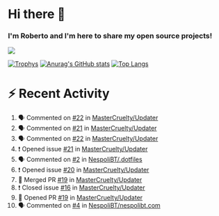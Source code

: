 # Hi there 👋
### I'm Roberto and I'm here to share my open source projects!

<img src="https://komarev.com/ghpvc/?username=mastercruelty&label=Profile views&color=0e75b6"><br>

[![Trophys](https://github-profile-trophy.vercel.app/?username=mastercruelty)](https://github.com/ryo-ma/github-profile-trophy)
[![Anurag's GitHub stats](https://github-readme-stats.vercel.app/api?username=mastercruelty&show_icons=true&theme=tokyonight)](https://github.com/anuraghazra/github-readme-stats)
[![Top Langs](https://github-readme-stats.vercel.app/api/top-langs/?username=mastercruelty&layout=compact)](https://github.com/anuraghazra/github-readme-stats)

# :zap: Recent Activity
<!--START_SECTION:activity-->
1. 🗣 Commented on [#22](https://github.com/MasterCruelty/Updater/issues/22) in [MasterCruelty/Updater](https://github.com/MasterCruelty/Updater)
2. 🗣 Commented on [#21](https://github.com/MasterCruelty/Updater/issues/21) in [MasterCruelty/Updater](https://github.com/MasterCruelty/Updater)
3. 🗣 Commented on [#22](https://github.com/MasterCruelty/Updater/issues/22) in [MasterCruelty/Updater](https://github.com/MasterCruelty/Updater)
4. ❗️ Opened issue [#21](https://github.com/MasterCruelty/Updater/issues/21) in [MasterCruelty/Updater](https://github.com/MasterCruelty/Updater)
5. 🗣 Commented on [#2](https://github.com/NespoliBT/.dotfiles/issues/2) in [NespoliBT/.dotfiles](https://github.com/NespoliBT/.dotfiles)
6. ❗️ Opened issue [#20](https://github.com/MasterCruelty/Updater/issues/20) in [MasterCruelty/Updater](https://github.com/MasterCruelty/Updater)
7. 🎉 Merged PR [#19](https://github.com/MasterCruelty/Updater/pull/19) in [MasterCruelty/Updater](https://github.com/MasterCruelty/Updater)
8. ❗️ Closed issue [#16](https://github.com/MasterCruelty/Updater/issues/16) in [MasterCruelty/Updater](https://github.com/MasterCruelty/Updater)
9. 💪 Opened PR [#19](https://github.com/MasterCruelty/Updater/pull/19) in [MasterCruelty/Updater](https://github.com/MasterCruelty/Updater)
10. 🗣 Commented on [#4](https://github.com/NespoliBT/nespolibt.com/issues/4) in [NespoliBT/nespolibt.com](https://github.com/NespoliBT/nespolibt.com)
<!--END_SECTION:activity-->
